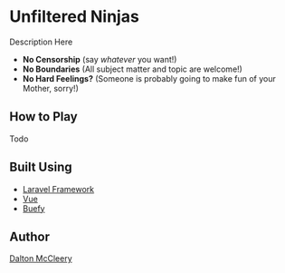 # Unfiltered Ninjas

Description Here

- **No Censorship** (say *whatever* you want!)
- **No Boundaries** (All subject matter and topic are welcome!)
- **No Hard Feelings?** (Someone is probably going to make fun of your Mother, sorry!)

## How to Play

Todo

## Built Using

- [Laravel Framework](https://github.com/laravel/laravel)
- [Vue](https://vuejs.org/)
- [Buefy](https://buefy.github.io/)

## Author

[Dalton McCleery](https://github.com/DaltonMcCleery)